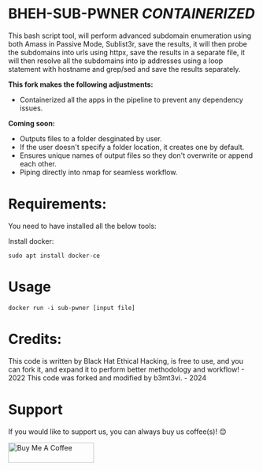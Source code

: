 # BHEH-SUB-PWNER *CONTAINERIZED*

This bash script tool, will perform advanced subdomain enumeration using both Amass in Passive Mode, Sublist3r, save the results, it will then probe the subdomains into urls using httpx, save the results in a separate file, it will then resolve all the subdomains into ip addresses using a loop statement with hostname and grep/sed and save the results separately.

**This fork makes the following adjustments:**
- Containerized all the apps in the pipeline to prevent any dependency issues.

**Coming soon:**
- Outputs files to a folder desginated by user.
- If the user doesn't specify a folder location, it creates one by default.
- Ensures unique names of output files so they don't overwrite or append each other.
- Piping directly into nmap for seamless workflow.

# Requirements:

You need to have installed all the below tools:

Install docker:
```
sudo apt install docker-ce

```

# Usage

```
docker run -i sub-pwner [input file]

```

# Credits:

This code is written by Black Hat Ethical Hacking, is free to use, and you can fork it, and expand it to perform better methodology and workflow! - 2022
This code was forked and modified by b3mt3vi. - 2024

# Support

If you would like to support us, you can always buy us coffee(s)! :blush:

<a href="https://www.buymeacoffee.com/bheh" target="_blank"><img src="https://cdn.buymeacoffee.com/buttons/default-orange.png" alt="Buy Me A Coffee" height="41" width="174"></a>

